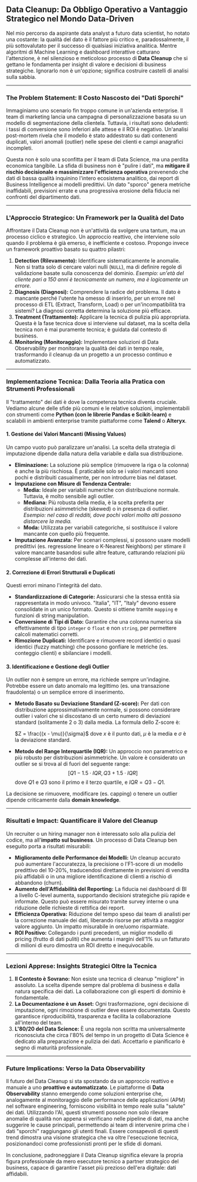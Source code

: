 ## Data Cleanup: Da Obbligo Operativo a Vantaggio Strategico nel Mondo Data-Driven

Nel mio percorso da aspirante data analyst a futuro data scientist, ho notato una costante: la qualità del dato è il fattore più critico e, paradossalmente, il più sottovalutato per il successo di qualsiasi iniziativa analitica. Mentre algoritmi di Machine Learning e dashboard interattive catturano l'attenzione, è nel silenzioso e meticoloso processo di **Data Cleanup** che si gettano le fondamenta per insight di valore e decisioni di business strategiche. Ignorarlo non è un'opzione; significa costruire castelli di analisi sulla sabbia.

---

### The Problem Statement: Il Costo Nascosto dei "Dati Sporchi"

Immaginiamo uno scenario fin troppo comune in un'azienda enterprise. Il team di marketing lancia una campagna di personalizzazione basata su un modello di segmentazione della clientela. Tuttavia, i risultati sono deludenti: i tassi di conversione sono inferiori alle attese e il ROI è negativo. Un'analisi post-mortem rivela che il modello è stato addestrato su dati contenenti duplicati, valori anomali (outlier) nelle spese dei clienti e campi anagrafici incompleti.

Questa non è solo una sconfitta per il team di Data Science, ma una perdita economica tangibile. La sfida di business non è "pulire i dati", ma **mitigare il rischio decisionale e massimizzare l'efficienza operativa** prevenendo che dati di bassa qualità inquinino l'intero ecosistema analitico, dai report di Business Intelligence ai modelli predittivi. Un dato "sporco" genera metriche inaffidabili, previsioni errate e una progressiva erosione della fiducia nei confronti del dipartimento dati.

---

### L'Approccio Strategico: Un Framework per la Qualità del Dato

Affrontare il Data Cleanup non è un'attività da svolgere una tantum, ma un processo ciclico e strategico. Un approccio reattivo, che interviene solo quando il problema è già emerso, è inefficiente e costoso. Propongo invece un framework proattivo basato su quattro pilastri:

1.  **Detection (Rilevamento):** Identificare sistematicamente le anomalie. Non si tratta solo di cercare valori nulli (`NULL`), ma di definire regole di validazione basate sulla conoscenza del dominio. *Esempio: un'età del cliente pari a 150 anni è tecnicamente un numero, ma è logicamente un errore.*
2.  **Diagnosis (Diagnosi):** Comprendere la radice del problema. Il dato è mancante perché l'utente ha omesso di inserirlo, per un errore nel processo di ETL (Extract, Transform, Load) o per un'incompatibilità tra sistemi? La diagnosi corretta determina la soluzione più efficace.
3.  **Treatment (Trattamento):** Applicare la tecnica di pulizia più appropriata. Questa è la fase tecnica dove si interviene sul dataset, ma la scelta della tecnica non è mai puramente tecnica; è guidata dal contesto di business.
4.  **Monitoring (Monitoraggio):** Implementare soluzioni di Data Observability per monitorare la qualità dei dati in tempo reale, trasformando il cleanup da un progetto a un processo continuo e automatizzato.

---

### Implementazione Tecnica: Dalla Teoria alla Pratica con Strumenti Professionali

Il "trattamento" dei dati è dove la competenza tecnica diventa cruciale. Vediamo alcune delle sfide più comuni e le relative soluzioni, implementabili con strumenti come **Python (con le librerie Pandas e Scikit-learn)** e scalabili in ambienti enterprise tramite piattaforme come **Talend** o **Alteryx**.

#### 1. Gestione dei Valori Mancanti (Missing Values)

Un campo vuoto può paralizzare un'analisi. La scelta della strategia di imputazione dipende dalla natura della variabile e dalla sua distribuzione.

* **Eliminazione:** La soluzione più semplice (rimuovere la riga o la colonna) è anche la più rischiosa. È praticabile solo se i valori mancanti sono pochi e distribuiti casualmente, per non introdurre bias nel dataset.
* **Imputazione con Misure di Tendenza Centrale:**
    * **Media:** Ideale per variabili numeriche con distribuzione normale. Tuttavia, è molto sensibile agli outlier.
    * **Mediana:** Più robusta della media, è la scelta preferita per distribuzioni asimmetriche (skewed) o in presenza di outlier. *Esempio: nel caso di redditi, dove pochi valori molto alti possono distorcere la media.*
    * **Moda:** Utilizzata per variabili categoriche, si sostituisce il valore mancante con quello più frequente.
* **Imputazione Avanzata:** Per scenari complessi, si possono usare modelli predittivi (es. regressione lineare o K-Nearest Neighbors) per stimare il valore mancante basandosi sulle altre feature, catturando relazioni più complesse all'interno dei dati.

#### 2. Correzione di Errori Strutturali e Duplicati

Questi errori minano l'integrità del dato.

* **Standardizzazione di Categorie:** Assicurarsi che la stessa entità sia rappresentata in modo univoco. "Italia", "IT", "Italy" devono essere consolidate in un unico formato. Questo si ottiene tramite `mapping` e funzioni di string manipulation.
* **Conversione di Tipi di Dato:** Garantire che una colonna numerica sia effettivamente di tipo `integer` o `float` e non `string`, per permettere calcoli matematici corretti.
* **Rimozione Duplicati:** Identificare e rimuovere record identici o quasi identici (fuzzy matching) che possono gonfiare le metriche (es. conteggio clienti) e sbilanciare i modelli.

#### 3. Identificazione e Gestione degli Outlier

Un outlier non è sempre un errore, ma richiede sempre un'indagine. Potrebbe essere un dato anomalo ma legittimo (es. una transazione fraudolenta) o un semplice errore di inserimento.

* **Metodo Basato su Deviazione Standard (Z-score):** Per dati con distribuzione approssimativamente normale, si possono considerare outlier i valori che si discostano di un certo numero di deviazioni standard (solitamente 2 o 3) dalla media. La formula dello Z-score è:

  $Z = \frac{(x - \mu)}{\sigma}$
    dove $x$ è il punto dati, $\mu$ è la media e $\sigma$ è la deviazione standard.
* **Metodo del Range Interquartile (IQR):** Un approccio non parametrico e più robusto per distribuzioni asimmetriche. Un valore è considerato un outlier se si trova al di fuori del seguente range:
    $$[Q1 - 1.5 \cdot IQR, Q3 + 1.5 \cdot IQR]$$
    dove $Q1$ e $Q3$ sono il primo e il terzo quartile, e $IQR = Q3 - Q1$.

La decisione se rimuovere, modificare (es. capping) o tenere un outlier dipende criticamente dalla **domain knowledge**.

---

### Risultati e Impact: Quantificare il Valore del Cleanup

Un recruiter o un hiring manager non è interessato solo alla pulizia del codice, ma all'**impatto sul business**. Un processo di Data Cleanup ben eseguito porta a risultati misurabili:

* **Miglioramento delle Performance dei Modelli:** Un cleanup accurato può aumentare l'accuratezza, la precisione o l'F1-score di un modello predittivo del 10-20%, traducendosi direttamente in previsioni di vendita più affidabili o in una migliore identificazione di clienti a rischio di abbandono (churn).
* **Aumento dell'Affidabilità del Reporting:** La fiducia nei dashboard di BI a livello C-level aumenta, supportando decisioni strategiche più rapide e informate. Questo può essere misurato tramite survey interne o una riduzione delle richieste di rettifica dei report.
* **Efficienza Operativa:** Riduzione del tempo speso dai team di analisti per la correzione manuale dei dati, liberando risorse per attività a maggior valore aggiunto. Un impatto misurabile in ore/uomo risparmiate.
* **ROI Positivo:** Collegando i punti precedenti, un miglior modello di pricing (frutto di dati puliti) che aumenta i margini dell'1% su un fatturato di milioni di euro dimostra un ROI diretto e inequivocabile.

---

### Lezioni Apprese: Insights Strategici Oltre la Tecnica

1.  **Il Contesto è Sovrano:** Non esiste una tecnica di cleanup "migliore" in assoluto. La scelta dipende sempre dal problema di business e dalla natura specifica dei dati. La collaborazione con gli esperti di dominio è fondamentale.
2.  **La Documentazione è un Asset:** Ogni trasformazione, ogni decisione di imputazione, ogni rimozione di outlier deve essere documentata. Questo garantisce riproducibilità, trasparenza e facilita la collaborazione all'interno del team.
3.  **L'80/20 del Data Science:** È una regola non scritta ma universalmente riconosciuta che circa l'80% del tempo in un progetto di Data Science è dedicato alla preparazione e pulizia dei dati. Accettarlo e pianificarlo è segno di maturità professionale.

---

### Future Implications: Verso la Data Observability

Il futuro del Data Cleanup si sta spostando da un approccio reattivo e manuale a uno **proattivo e automatizzato**. Le piattaforme di **Data Observability** stanno emergendo come soluzioni enterprise che, analogamente al monitoraggio delle performance delle applicazioni (APM) nel software engineering, forniscono visibilità in tempo reale sulla "salute" dei dati. Utilizzando l'AI, questi strumenti possono non solo rilevare anomalie di qualità non appena si verificano nelle pipeline di dati, ma anche suggerire le cause principali, permettendo ai team di intervenire prima che i dati "sporchi" raggiungano gli utenti finali. Essere consapevoli di questi trend dimostra una visione strategica che va oltre l'esecuzione tecnica, posizionandoci come professionisti pronti per le sfide di domani.

In conclusione, padroneggiare il Data Cleanup significa elevare la propria figura professionale da mero esecutore tecnico a partner strategico del business, capace di garantire l'asset più prezioso dell'era digitale: dati affidabili.
